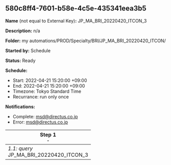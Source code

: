 ## 580c8ff4-7601-b58e-4c5e-435341eea3b5

**Name** (not equal to External Key)**:** JP_MA_BRI_20220420_ITCON_3

**Description:** n/a

**Folder:** my automations/PROD/Specialty/BRI/JP_MA_BRI_20220420_ITCON/

**Started by:** Schedule

**Status:** Ready

**Schedule:**

* Start: 2022-04-21 15:20:00 +09:00
* End: 2022-04-21 15:20:00 +09:00
* Timezone: Tokyo Standard Time
* Recurrance: run only once

**Notifications:**

* Complete: msd@directus.co.jp
* Error: msd@directus.co.jp

| Step 1<br>_<small>-</small>_ |
| --- |
| _1.1: query_<br>JP_MA_BRI_20220420_ITCON_3 |
